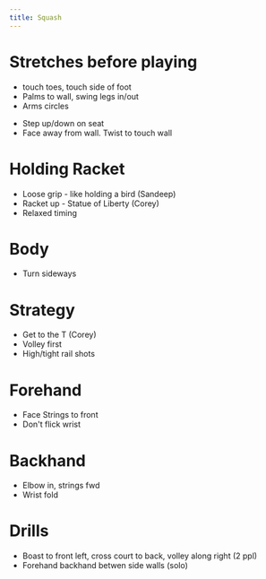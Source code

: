 ```yaml
---
title: Squash
---
```


# Stretches before playing
* touch toes, touch side of foot
* Palms to wall, swing legs in/out
* Arms circles
- Step up/down on seat
- Face away from wall. Twist to touch wall

# Holding Racket
* Loose grip - like holding a bird (Sandeep)
* Racket up - Statue of Liberty (Corey)
* Relaxed timing

# Body
* Turn sideways

# Strategy
* Get to the T (Corey)
* Volley first
* High/tight rail shots


# Forehand
* Face Strings to front
* Don't flick wrist

# Backhand
* Elbow in, strings fwd
* Wrist fold

# Drills
* Boast to front left, cross court to back, volley along right (2 ppl)
* Forehand backhand betwen side walls (solo)

